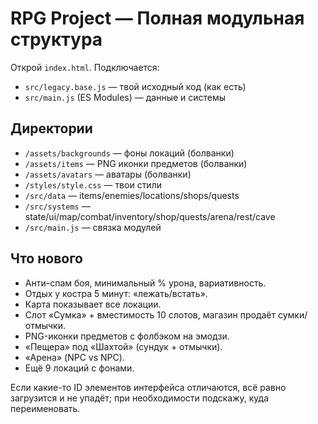 # RPG Project — Полная модульная структура

Открой `index.html`. Подключается:
- `src/legacy.base.js` — твой исходный код (как есть)
- `src/main.js` (ES Modules) — данные и системы

## Директории
- `/assets/backgrounds` — фоны локаций (болванки)
- `/assets/items` — PNG иконки предметов (болванки)
- `/assets/avatars` — аватары (болванки)
- `/styles/style.css` — твои стили
- `/src/data` — items/enemies/locations/shops/quests
- `/src/systems` — state/ui/map/combat/inventory/shop/quests/arena/rest/cave
- `/src/main.js` — связка модулей

## Что нового
- Анти-спам боя, минимальный % урона, вариативность.
- Отдых у костра 5 минут: «лежать/встать».
- Карта показывает все локации.
- Слот «Сумка» + вместимость 10 слотов, магазин продаёт сумки/отмычки.
- PNG-иконки предметов с фолбэком на эмодзи.
- «Пещера» под «Шахтой» (сундук + отмычки).
- «Арена» (NPC vs NPC).
- Ещё 9 локаций с фонами.

Если какие-то ID элементов интерфейса отличаются, всё равно загрузится и не упадёт; при необходимости подскажу, куда переименовать.